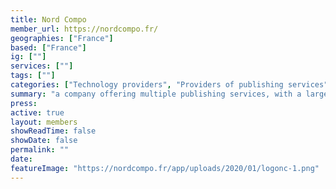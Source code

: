 ```yaml
---
title: Nord Compo
member_url: https://nordcompo.fr/
geographies: ["France"]
based: ["France"]
ig: [""] 
services: [""] 
tags: [""]
categories: ["Technology providers", "Providers of publishing services"]
summary: "a company offering multiple publishing services, with a large EPUB expertise. Nord Compo can develop custom Readium-based mobile reading applications, with LCP support."
press:
active: true
layout: members
showReadTime: false
showDate: false
permalink: ""
date: 
featureImage: "https://nordcompo.fr/app/uploads/2020/01/logonc-1.png"
---
```

